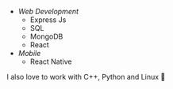  - *Web Development*
    - Express Js
    - SQL
    - MongoDB
    - React
- *Mobile*
   - React Native

I also love to work with C++, Python and Linux :penguin:

